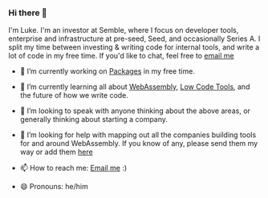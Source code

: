 ### Hi there 👋

I'm Luke. I'm an investor at Semble, where I focus on developer tools, enterprise and infrastructure at pre-seed, Seed, and occasionally Series A. I split my time between investing & writing code for internal tools, and write a lot of code in my free time. If you'd like to chat, feel free to [email me](mailto:luke@semble.vc)

- 🔭 I’m currently working on [Packages](https://packages.so) in my free time. 

- 🌱 I’m currently learning all about [WebAssembly](https://github.com/byrneml/wasm-projects), [Low Code Tools](https://docs.google.com/spreadsheets/d/1Uq0QudL8nQTVKt1r2PdS0Yzkn9VzDpx02J_UInj2idE/edit?usp=sharing), and the future of how we write code.

- 👯 I’m looking to speak with anyone thinking about the above areas, or generally thinking about starting a company.

- 🤔 I’m looking for help with mapping out all the companies building tools for and around WebAssembly. If you know of any, please send them my way or add them [here](https://github.com/byrneml/wasm-projects)

- 📫 How to reach me: [Email me](mailto:luke@semble.vc) :)

- 😄 Pronouns: he/him
